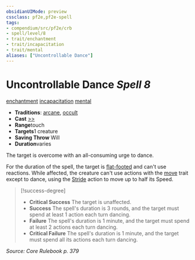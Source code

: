 ```yaml
---
obsidianUIMode: preview
cssclass: pf2e,pf2e-spell
tags:
- compendium/src/pf2e/crb
- spell/level/8
- trait/enchantment
- trait/incapacitation
- trait/mental
aliases: ["Uncontrollable Dance"]
---
```

# Uncontrollable Dance *Spell 8*   
[enchantment](/rules/traits/enchantment.md)  [incapacitation](/rules/traits/incapacitation.md)  [mental](/rules/traits/mental.md)  

- **Traditions**: [arcane](/rules/traits/arcane.md), [occult](/rules/traits/occult.md)
- **Cast** [>>](/rules/core-rulebook/chapter-9-playing-the-game.md#Actions "Two-Action") 
- **Range**touch
- **Targets**1 creature
- **Saving Throw** Will
- **Duration**varies

The target is overcome with an all-consuming urge to dance.

For the duration of the spell, the target is [flat-footed](/rules/conditions.md#Flat-footed) and can't use reactions. While affected, the creature can't use actions with the [move](/rules/traits/move.md) trait except to dance, using the [Stride](/rules/actions/stride.md) action to move up to half its Speed.

> [!success-degree] 
> - **Critical Success** The target is unaffected.
> - **Success** The spell's duration is 3 rounds, and the target must spend at least 1 action each turn dancing.
> - **Failure** The spell's duration is 1 minute, and the target must spend at least 2 actions each turn dancing.
> - **Critical Failure** The spell's duration is 1 minute, and the target must spend all its actions each turn dancing.

*Source: Core Rulebook p. 379*